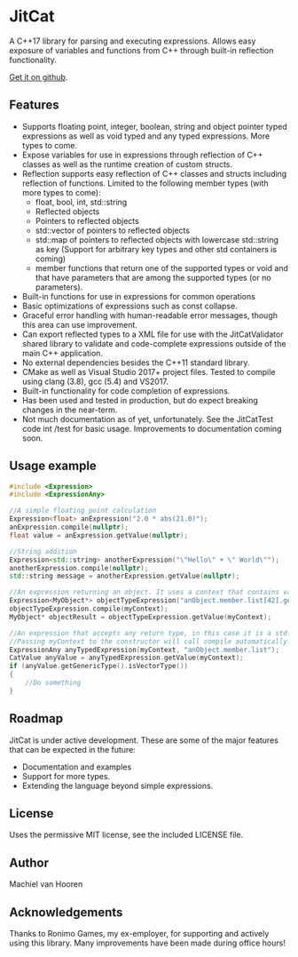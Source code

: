 # JitCat
A C++17 library for parsing and executing expressions. Allows easy exposure of variables and functions from C++ through built-in reflection functionality.

[Get it on github](https://github.com/mvhooren/JitCat).

## Features
* Supports floating point, integer, boolean, string and object pointer typed expressions as well as void typed and any typed expressions. More types to come.
* Expose variables for use in expressions through reflection of C++ classes as well as the runtime creation of custom structs.
* Reflection supports easy reflection of C++ classes and structs including reflection of functions. Limited to the following member types (with more types to come):
	* float, bool, int, std::string
	* Reflected objects
	* Pointers to reflected objects
	* std::vector of pointers to reflected objects
	* std::map of pointers to reflected objects with lowercase std::string as key (Support for arbitrary key types and other std containers is coming)
	* member functions that return one of the supported types or void and that have parameters that are among the supported types (or no parameters).
* Built-in functions for use in expressions for common operations
* Basic optimizations of expressions such as const collapse.
* Graceful error handling with human-readable error messages, though this area can use improvement.
* Can export reflected types to a XML file for use with the JitCatValidator shared library to validate and code-complete expressions outside of the main C++ application. 
* No external dependencies besides the C++11 standard library.
* CMake as well as Visual Studio 2017+ project files. Tested to compile using clang (3.8), gcc (5.4) and VS2017.
* Built-in functionality for code completion of expressions.
* Has been used and tested in production, but do expect breaking changes in the near-term.
* Not much documentation as of yet, unfortunately. See the JitCatTest code int /test for basic usage. Improvements to documentation coming soon.

## Usage example
```c++
#include <Expression>
#include <ExpressionAny>

//A simple floating point calculation
Expression<float> anExpression("2.0 * abs(21.0)");
anExpression.compile(nullptr);
float value = anExpression.getValue(nullptr);

//String addition
Expression<std::string> anotherExpression("\"Hello\" + \" World\"");
anotherExpression.compile(nullptr);
std::string message = anotherExpression.getValue(nullptr);

//An expression returning an object. It uses a context that contains variables that can be referenced inside the expression.
Expression<MyObject*> objectTypeExpression("anObject.member.list[42].getMyObject()");
objectTypeExpression.compile(myContext);
MyObject* objectResult = objectTypeExpression.getValue(myContext);

//An expression that accepts any return type, in this case it is a std::vector.
//Passing myContext to the constructor will call compile automatically.
ExpressionAny anyTypedExpression(myContext, "anObject.member.list");
CatValue anyValue = anyTypedExpression.getValue(myContext);
if (anyValue.getGenericType().isVectorType())
{
	//Do something
}
```

## Roadmap
JitCat is under active development. These are some of the major features that can be expected in the future:
* Documentation and examples
* Support for more types.
* Extending the language beyond simple expressions.

## License
Uses the permissive MIT license, see the included LICENSE file.

## Author
Machiel van Hooren 

## Acknowledgements
Thanks to Ronimo Games, my ex-employer, for supporting and actively using this library. Many improvements have been made during office hours!

